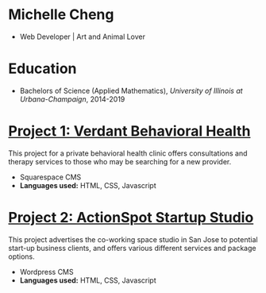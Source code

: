 # Michelle Cheng
* Web Developer | Art and Animal Lover

# Education
* Bachelors of Science (Applied Mathematics), *University of Illinois at Urbana-Champaign*, 2014-2019

# [Project 1: Verdant Behavioral Health](https://verdantbehavioralhealth.com) 

This project for a private behavioral health clinic offers consultations and therapy services to those who may be searching for a new provider.
* Squarespace CMS
* **Languages used:** HTML, CSS, Javascript


# [Project 2: ActionSpot Startup Studio](https://myactionspot.com) 

This project advertises the co-working space studio in San Jose to potential start-up business clients, and offers various different services and package options.
* Wordpress CMS
* **Languages used:** HTML, CSS, Javascript


